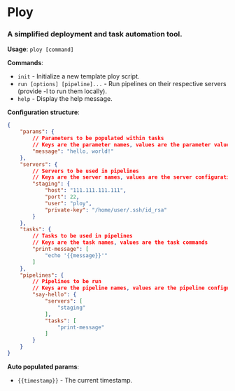 # Ploy
### A simplified deployment and task automation tool.

**Usage**: `ploy [command]`

**Commands**:
- `init` - Initialize a new template ploy script.
- `run [options] [pipeline]...` - Run pipelines on their respective servers (provide -l to run them locally).
- `help` - Display the help message.

**Configuration structure**:
```json
{
    "params": {
        // Parameters to be populated within tasks
        // Keys are the parameter names, values are the parameter values
        "message": "hello, world!"
    },
    "servers": {
        // Servers to be used in pipelines
        // Keys are the server names, values are the server configurations
        "staging": {
            "host": "111.111.111.111",
            "port": 22,
            "user": "ploy",
            "private-key": "/home/user/.ssh/id_rsa"
        }
    },
    "tasks": {
        // Tasks to be used in pipelines
        // Keys are the task names, values are the task commands
        "print-message": [
            "echo '{{message}}'"
        ]
    },
    "pipelines": {
        // Pipelines to be run
        // Keys are the pipeline names, values are the pipeline configurations
        "say-hello": {
            "servers": [
                "staging"
            ],
            "tasks": [
                "print-message"
            ]
        }
    }
}
```

**Auto populated params**:
- `{{timestamp}}` - The current timestamp.
